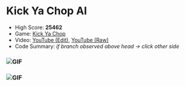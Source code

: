 # Kick Ya Chop AI
* High Score: **25462**
* Game: [Kick Ya Chop](https://www.addictinggames.com/clicker/kick-ya-chop)
* Video: [YouTube (Edit)](https://youtu.be/8hsjaKSZLWE), [YouTube (Raw)](https://youtu.be/Mxn8CSJnF1w)
* Code Summary: *if branch observed above head &rarr; click other side*
### ![GIF](https://media.giphy.com/media/JeqA4AD3D3XQw5AQlT/giphy.gif)
### ![GIF](https://media.giphy.com/media/7njqMNZjadiPkD0pPM/giphy.gif)
